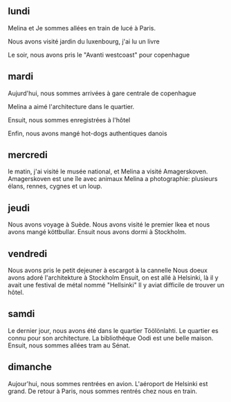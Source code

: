 ## lundi

Melina et Je sommes allées en train de lucé à Paris.

Nous avons visité jardin du luxenbourg, j'ai lu un livre

Le soir, nous avons pris le "Avanti westcoast" pour copenhague
## mardi

Aujurd'hui, nous sommes arrivées à gare centrale de copenhague

Melina a aimé l'architecture dans le quartier.

Ensuit, nous sommes enregistrées à l'hôtel 

Enfin, nous avons mangé hot-dogs authentiques danois
## mercredi

le matin, j'ai visité le musée national, et Melina a visité Amagerskoven.
Amagerskoven est une île avec animaux
Melina a photographie: plusieurs élans, rennes, cygnes et un loup.
## jeudi

Nous avons voyage  à Suède.
Nous avons visité le premier Ikea et nous avons mangé köttbullar.
Ensuit nous avons dormi à Stockholm.

## vendredi

Nous avons pris le petit dejeuner à escargot à la cannelle
Nous doeux avons adoré l'architekture à Stockholm
Ensuit, on est allé à Helsinki, là il y avait une festival de métal nommé "Hellsinki"
Il y aviat difficile de trouver un hôtel.
## samdi

Le dernier jour, nous avons été dans le quartier Töölönlahti.
Le quartier es connu pour son architecture.
La bibliothéque Oodi est une belle maison.
Ensuit, nous sommes allées tram au Sénat.
## dimanche

Aujour'hui, nous sommes rentrées en avion.
L'aéroport de Helsinki est grand.
De retour à Paris, nous sommes rentrés chez nous en train.
